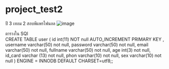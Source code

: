# project_test2
 ปี 3 เทอม 2 สอบพีแพรไฟนอล
![image](https://user-images.githubusercontent.com/71112083/130343079-2b480076-59d3-4ccb-af09-00a207d32c11.png)
     
ตารางใน SQl     
     CREATE TABLE user (
     	id int(11) NOT null AUTO_INCREMENT PRIMARY KEY ,
        username varchar(50) not null,
        password varchar(50) not null,
       	email varchar(50) not null,
        fullname varchar(50) not null,
        age int(3) not null,
       	id_card varchar (13) not null,
        phon varchar(10) not null,
        sex varchar(10) not null
        ) ENGINE = INNODB DEFAULT CHARSET=utf8;;
